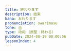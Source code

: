 ```yaml
---
title: 終わります
description: 结束
kana: おわります
pronunciation: owarimasu
tone: ⓪
type: 动词Ⅰ（原型：終わる）
pubDate: 2024-08-19 00:00:56
lessonIndex: 4
---
```

